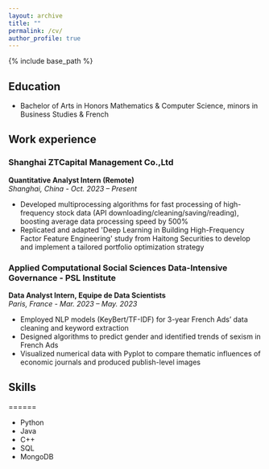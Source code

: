 ```yaml
---
layout: archive
title: ""
permalink: /cv/
author_profile: true
---
```


{% include base_path %}

## Education
* Bachelor of Arts in Honors Mathematics & Computer Science, minors in Business Studies & French

## Work experience
### Shanghai ZTCapital Management Co.,Ltd
**Quantitative Analyst Intern (Remote)**  
*Shanghai, China - Oct. 2023 – Present*
- Developed multiprocessing algorithms for fast processing of high-frequency stock data (API downloading/cleaning/saving/reading), boosting average data processing speed by 500%
- Replicated and adapted 'Deep Learning in Building High-Frequency Factor Feature Engineering' study from Haitong Securities to develop and implement a tailored portfolio optimization strategy

### Applied Computational Social Sciences Data-Intensive Governance - PSL Institute
**Data Analyst Intern, Equipe de Data Scientists**  
*Paris, France - Mar. 2023 – May. 2023*
- Employed NLP models (KeyBert/TF-IDF) for 3-year French Ads’ data cleaning and keyword extraction
- Designed algorithms to predict gender and identified trends of sexism in French Ads
- Visualized numerical data with Pyplot to compare thematic influences of economic journals and produced publish-level images

  
## Skills
======
* Python
* Java
* C++
* SQL
* MongoDB
